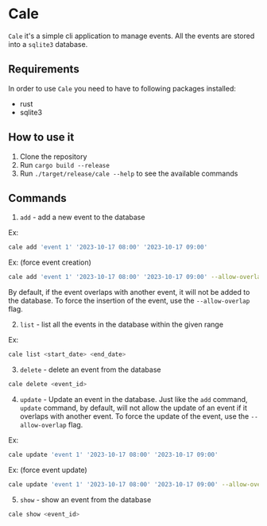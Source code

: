 # Cale

`Cale` it's a simple cli application to manage events. All the events are stored into a `sqlite3` database.

## Requirements

In order to use `Cale` you need to have to following packages installed:

- rust
- sqlite3

## How to use it

1. Clone the repository
2. Run `cargo build --release`
3. Run `./target/release/cale --help` to see the available commands

## Commands

1. `add` - add a new event to the database

Ex:

```bash
cale add 'event 1' '2023-10-17 08:00' '2023-10-17 09:00'
```

Ex: (force event creation)

```bash
cale add 'event 1' '2023-10-17 08:00' '2023-10-17 09:00' --allow-overlap
```

By default, if the event overlaps with another event, it will not be added to the database. To force the insertion of the event, use the `--allow-overlap` flag.

2. `list` - list all the events in the database within the given range

Ex:

```bash
cale list <start_date> <end_date>
```

3. `delete` - delete an event from the database

```bash
cale delete <event_id>
```

4. `update` - Update an event in the database. Just like the `add` command, `update` command, by default, will not allow the update of an event if it overlaps with another event. To force the update of the event, use the `--allow-overlap` flag.

Ex:

```bash
cale update 'event 1' '2023-10-17 08:00' '2023-10-17 09:00'
```

Ex: (force event update)

```bash
cale update 'event 1' '2023-10-17 08:00' '2023-10-17 09:00' --allow-overlap
```

5. `show` - show an event from the database

```bash
cale show <event_id>
```
